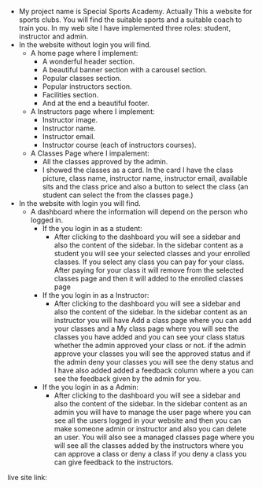 - My project name is Special Sports Academy. Actually This a website for sports clubs. You will find the suitable sports and a suitable coach to train you. In my web site I have implemented three roles: student, instructor and admin.
 - In the website without login you will find.
    - A home page where I implement:
        - A wonderful header section. 
        - A beautiful banner section with a carousel section.
        - Popular classes section.
        - Popular instructors section.
        - Facilities section.
        - And at the end a beautiful footer.
    - A Instructors page where I implement:
        - Instructor image.
        - Instructor name.
        - Instructor email.
        - Instructor course (each of instructors courses).
    - A Classes Page where I impalement:
        - All the classes approved by the admin. 
        - I showed the classes as a card. In the card I have the class picture, class name, instructor name, instructor email, available sits and the class price and also a button to select the class (an student can select the from the classes page.) 
 - In the website with login you will find.
    - A dashboard where the information will depend on the person who logged in.
        - If the you login in as a student:
            - After clicking to the dashboard you will see a sidebar and also the content of the sidebar. In the sidebar content as a student you will see your selected classes and your enrolled classes. If you select any class you can pay for your class. After paying for your class it will remove from the selected classes page and then it will added to the enrolled classes page 
        - If the you login in as a Instructor:
            - After clicking to the dashboard you will see a sidebar and also the content of the sidebar. In the sidebar content as an instructor you will have Add a class page where you can add your classes and a My class page where you will see the classes you have added and you can see your class status whether the admin approved your class or not. if the admin approve your classes you will see the approved status and if the admin deny your classes you will see the deny status and I have also added added a feedback column where a you can see the feedback given by the admin for you.
        - If the you login in as a Admin:
            - After clicking to the dashboard you will see a sidebar and also the content of the sidebar. In the sidebar content as an admin you will have to manage the user page where you can see all the users logged in your website and then you can make someone admin or instructor and also you can delete an user. You will also see a managed classes page where you will see all the classes added by the instructors where you can approve a class or deny a class if you deny a class you can give feedback to the instructors.
            <!-- TODO put the live site link -->
live site link: 
